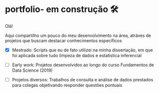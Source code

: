 # portfolio- em construção :hammer_and_wrench:

Olá!

Aqui compartilho um pouco do meu desenvolvimento na área, atráves de projetos que buscam destacar conhecimentos específicos

- [x] Mestrado: Scripts que eu de fato utilizei na minha dissertação, em que foi aplicada sobre tudo limpeza de dados e estatística inferencial

- [ ] Early work: Projetos desenvolvidos ao longo do curso Fundamentos de Data Science (2019)

- [ ] Projetos diversos: Trabalhos de consulta e análise de dados prestados para colegas objetivando responder questões pontuais
